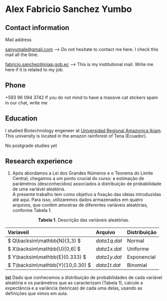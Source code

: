# Alex Fabricio Sanchez Yumbo 


## Contact information 
Mail address

sanyumale@gmail.com --> Do not hesitate to contact me here. I check this mail all the time. 

fabricio.sanchez@iniap.gob.ec  --> This is my institutional mail. Write me here if it is related to my job.

## Phone
+593 96 094 3742    If you do not mind to have a massive cat stickers spam in our chat, write me

## Education 

I studied Biotechnology engeneer at [Universidad Regional Amazonica Ikiam](https://www.ikiam.edu.ec/). This university is located in the amazon rainforest of Tena (Ecuador). 

No postgrade studies yet

## Research experience
1. Após abordamos a Lei dos Grandes Números e o Teorema do Limite Central, chegamos a um ponto crucial do curso: a estimação de parâmetros (desconhecidos) associados à distribuição de probabilidade de uma variável aleatória.\
A presente trabalho tem como objetivo a fixação das ideias introduzidas até aqui. Para isso, utilizaremos dados armazenados em quatro arquivos, que contêm amostras de diferentes variáveis aleatórias, conforme Tabela 1.

<div align="center">
  <strong>Tabela 1.</strong> Descrição das variáveis aleatórias. 
</div>

|Variaveil                  |  Arquivo  | Distribuição |
|:----------------------------|:-------------|:----------------|
|$ Q\backsim\mathbb{N}(3,3) $    |  _data1q.dat_ |      Normal  |
|$ X\backsim\mathbb{U}[0,6] $    |  _data1x.dat_ |     Uniforme     |
|$ Y\backsim\mathbb{E}(0.333) $  |  _data1y.dat_ |    Exponencial   |
|$ T\backsim\mathbb{Y}(10,0.30) $|  _data1t.dat_ |     Binomial     |

**(a)** Dado que conhecemos a distribuição de probabilidades de cada variável aleatória e os parâmetros que as caracterizam (Tabela 1), calcule a expectância e a variância (teóricas) de cada uma delas, usando as definições que vimos em aula.
